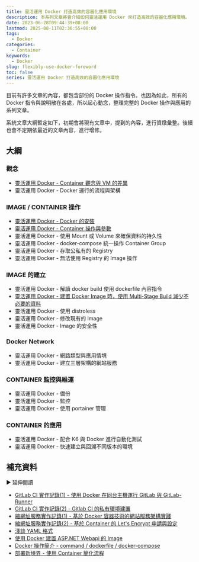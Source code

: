 ```yaml
---
title: 靈活運用 Docker 打造高效的容器化應用環境
description: 本系列文章將會介紹如何靈活運用 Docker 來打造高效的容器化應用環境。
date: 2023-06-28T09:44:39+08:00
lastmod: 2025-08-11T02:36:55+08:00
tags:
  - Docker
categories:
  - Container
keywords:
  - Docker
slug: flexibly-use-docker-foreword
toc: false
series: 靈活運用 Docker 打造高效的容器化應用環境
---
```

目前有許多文章的內容，都包含部份的 Docker 操作指令。也因為如此，所有的 Docker 指令與說明散在各處，所以起心動念，整理完整的 Docker 操作與應用的系列文章。

系統文章大綱暫定如下，初期會將現有文章中，提到的內容，進行資燉彙整。後續也會不定期依最近的文章內容，進行增修。

## 大綱

### 觀念

- [靈活運用 Docker - Container 觀念與 VM 的差異](../container-vm-difference/index.md)
- 靈活運用 Docker - Docker 運行的流程與架構

### IMAGE / CONTAINER 操作

- [靈活運用 Docker - Docker 的安裝](../install-docker/index.md)
- [靈活運用 Docker - Container 操作與參數](../docker-base-command-and-argument/index.md)
- 靈活運用 Docker - 使用 Mount 或 Volume 來確保資料的持久性
- 靈活運用 Docker - docker-compose 統一操作 Container Group
- 靈活運用 Docker - 存取公私有的 Registry
- 靈活運用 Docker - 無法使用 Registry 的 Image 操作

### IMAGE 的建立

- 靈活運用 Docker - 解讀 docker build 使用 dockerfile 內容指令
- [靈活運用 Docker - 建置 Docker Image 時，使用 Multi-Stage Build 減少不必要的資料](../docker-build-use-multi-stage-build/index.md)
- 靈活運用 Docker - 使用 distroless
- 靈活運用 Docker - 修改現有的 Image
- 靈活運用 Docker - Image 的安全性

### Docker Network

- 靈活運用 Docker - 網路類型與應用情境
- 靈活運用 Docker - 建立三層架構的網站服務

### CONTAINER 監控與維運

- 靈活運用 Docker - 備份
- 靈活運用 Docker - 監控
- 靈活運用 Docker - 使用 portainer 管理

### CONTAINER 的應用

- 靈活運用 Docker - 配合 K6 與 Docker 進行自動化測試
- 靈活運用 Docker - 快速建立與回溯不同版本的環境

## 補充資料

▶ 延伸閱讀

- [GitLab CI 實作記錄(1) - 使用 Docker 在同台主機運行 GitLab 與 GitLab-Runner](../../../gitlab-and-runner-on-same-host-using-docker/index.md)
- [GitLab CI 實作記錄(2) - Gitlab CI 的私有環境建置](../../../build-gitlab-on-private-environment/index.md)
- [縮網址服務實作記錄(1) - 基於 Docker 容器技術的網站服務架構實踐](../../side-project/shorten-1-build-service-base-on-container/index.md)
- [縮網址服務實作記錄(2) - 基於 Container 的 Let's Encrypt 申請與設定](../../side-project/shorten-2-lets-encrypt-setting/index.md)
- [淺談 YAML 格式](../../build-automated-deploy/yaml/index.md)
- [使用 Docker 建置 ASP.NET Webapi 的 Image](../../../aspnet-webapi-containerized/index.md)
- [Docker 操作簡介 - command / dockerfile / docker-compose](../../build-automated-deploy/docker-operate/index.md)
- [部署新境界 - 使用 Container 簡化流程](../../build-automated-deploy/container-intro/index.md)
